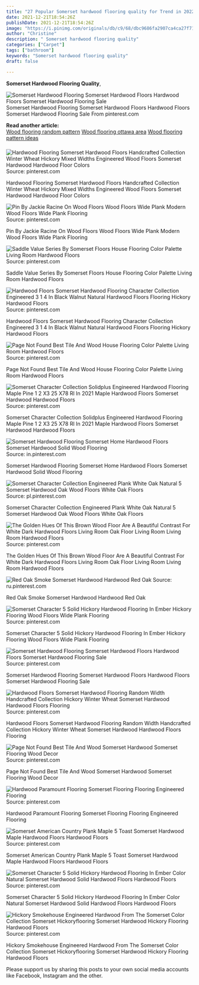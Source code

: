 ```yaml
---
title: "27 Popular Somerset hardwood flooring quality for Trend in 2022"
date: 2021-12-21T18:54:26Z
publishDate: 2021-12-21T18:54:26Z
image: "https://i.pinimg.com/originals/db/c9/68/dbc9686fa2907ca4ca27f7144968484b.jpg"
author: "Christine"
description: " Somerset hardwood flooring quality"
categories: ["Carpet"]
tags: ["bathroom"]
keywords: "Somerset hardwood flooring quality"
draft: false

---
```

<!-- Head tag Code -->
**Somerset Hardwood Flooring Quality**, 

![Somerset Hardwood Flooring Somerset Hardwood Floors Hardwood Floors Somerset Hardwood Flooring Sale](https://i.pinimg.com/736x/09/3c/ae/093caeb5d1d00a9bb670a3ba487c668c--carpet-flooring-somerset.jpg "Somerset Hardwood Flooring Somerset Hardwood Floors Hardwood Floors Somerset Hardwood Flooring Sale")
Somerset Hardwood Flooring Somerset Hardwood Floors Hardwood Floors Somerset Hardwood Flooring Sale From pinterest.com

**Read another article:**  
[Wood flooring random pattern](/wood-flooring-random-pattern/)
[Wood flooring ottawa area](/wood-flooring-ottawa-area/)
[Wood flooring pattern ideas](/wood-flooring-pattern-ideas/)




### 

 


![Hardwood Flooring Somerset Hardwood Floors Handcrafted Collection Winter Wheat Hickory Mixed Widths Engineered Wood Floors Somerset Hardwood Hardwood Floor Colors](https://i.pinimg.com/736x/cc/ca/1e/ccca1e09582190d0031a066530962e63.jpg "Hardwood Flooring Somerset Hardwood Floors Handcrafted Collection Winter Wheat Hickory Mixed Widths Engineered Wood Floors Somerset Hardwood Hardwood Floor Colors")
Source: pinterest.com

Hardwood Flooring Somerset Hardwood Floors Handcrafted Collection Winter Wheat Hickory Mixed Widths Engineered Wood Floors Somerset Hardwood Hardwood Floor Colors  

![Pin By Jackie Racine On Wood Floors Wood Floors Wide Plank Modern Wood Floors Wide Plank Flooring](https://i.pinimg.com/originals/a0/6f/c6/a06fc60bfde8cdedd1d0c1fcd05422af.jpg "Pin By Jackie Racine On Wood Floors Wood Floors Wide Plank Modern Wood Floors Wide Plank Flooring")
Source: pinterest.com

Pin By Jackie Racine On Wood Floors Wood Floors Wide Plank Modern Wood Floors Wide Plank Flooring  

![Saddle Value Series By Somerset Floors House Flooring Color Palette Living Room Hardwood Floors](https://i.pinimg.com/originals/09/50/12/09501297c27e281f2f38463b79ab8db2.jpg "Saddle Value Series By Somerset Floors House Flooring Color Palette Living Room Hardwood Floors")
Source: pinterest.com

Saddle Value Series By Somerset Floors House Flooring Color Palette Living Room Hardwood Floors  

![Hardwood Floors Somerset Hardwood Flooring Character Collection Engineered 3 1 4 In Black Walnut Natural Hardwood Floors Flooring Hickory Hardwood Floors](https://i.pinimg.com/originals/4e/f5/e9/4ef5e980b56aa01e229d6b4f96ebb6d8.jpg "Hardwood Floors Somerset Hardwood Flooring Character Collection Engineered 3 1 4 In Black Walnut Natural Hardwood Floors Flooring Hickory Hardwood Floors")
Source: pinterest.com

Hardwood Floors Somerset Hardwood Flooring Character Collection Engineered 3 1 4 In Black Walnut Natural Hardwood Floors Flooring Hickory Hardwood Floors  

![Page Not Found Best Tile And Wood House Flooring Color Palette Living Room Hardwood Floors](https://i.pinimg.com/originals/8b/60/ee/8b60eee498b1ec2f1040c9da81cdb493.jpg "Page Not Found Best Tile And Wood House Flooring Color Palette Living Room Hardwood Floors")
Source: pinterest.com

Page Not Found Best Tile And Wood House Flooring Color Palette Living Room Hardwood Floors  

![Somerset Character Collection Solidplus Engineered Hardwood Flooring Maple Pine 1 2 X3 25 X78 Rl In 2021 Maple Hardwood Floors Somerset Hardwood Hardwood Floors](https://i.pinimg.com/736x/31/aa/75/31aa7566266a5be26d9c4fba80efe454.jpg "Somerset Character Collection Solidplus Engineered Hardwood Flooring Maple Pine 1 2 X3 25 X78 Rl In 2021 Maple Hardwood Floors Somerset Hardwood Hardwood Floors")
Source: pinterest.com

Somerset Character Collection Solidplus Engineered Hardwood Flooring Maple Pine 1 2 X3 25 X78 Rl In 2021 Maple Hardwood Floors Somerset Hardwood Hardwood Floors  

![Somerset Hardwood Flooring Somerset Home Hardwood Floors Somerset Hardwood Solid Wood Flooring](https://i.pinimg.com/originals/04/0b/8a/040b8a2d96c4f15e3c5d42587eed7e2a.jpg "Somerset Hardwood Flooring Somerset Home Hardwood Floors Somerset Hardwood Solid Wood Flooring")
Source: in.pinterest.com

Somerset Hardwood Flooring Somerset Home Hardwood Floors Somerset Hardwood Solid Wood Flooring  

![Somerset Character Collection Engineered Plank White Oak Natural 5 Somerset Hardwood Oak Wood Floors White Oak Floors](https://i.pinimg.com/474x/9a/56/cc/9a56ccffaafc8ac77e92573460194a7c.jpg "Somerset Character Collection Engineered Plank White Oak Natural 5 Somerset Hardwood Oak Wood Floors White Oak Floors")
Source: pl.pinterest.com

Somerset Character Collection Engineered Plank White Oak Natural 5 Somerset Hardwood Oak Wood Floors White Oak Floors  

![The Golden Hues Of This Brown Wood Floor Are A Beautiful Contrast For White Dark Hardwood Floors Living Room Oak Floor Living Room Living Room Hardwood Floors](https://i.pinimg.com/600x315/e9/62/35/e96235cc78182201a99c1907631a9630.jpg "The Golden Hues Of This Brown Wood Floor Are A Beautiful Contrast For White Dark Hardwood Floors Living Room Oak Floor Living Room Living Room Hardwood Floors")
Source: pinterest.com

The Golden Hues Of This Brown Wood Floor Are A Beautiful Contrast For White Dark Hardwood Floors Living Room Oak Floor Living Room Living Room Hardwood Floors  

![Red Oak Smoke Somerset Hardwood Hardwood Red Oak](https://i.pinimg.com/originals/6f/b5/ff/6fb5ff2bfd1300e42079be2f0df609ad.jpg "Red Oak Smoke Somerset Hardwood Hardwood Red Oak")
Source: ru.pinterest.com

Red Oak Smoke Somerset Hardwood Hardwood Red Oak  

![Somerset Character 5 Solid Hickory Hardwood Flooring In Ember Hickory Flooring Wood Floors Wide Plank Flooring](https://i.pinimg.com/originals/52/06/e0/5206e0d9174ae157d9ccf89c61d7b68c.jpg "Somerset Character 5 Solid Hickory Hardwood Flooring In Ember Hickory Flooring Wood Floors Wide Plank Flooring")
Source: pinterest.com

Somerset Character 5 Solid Hickory Hardwood Flooring In Ember Hickory Flooring Wood Floors Wide Plank Flooring  

![Somerset Hardwood Flooring Somerset Hardwood Floors Hardwood Floors Somerset Hardwood Flooring Sale](https://i.pinimg.com/736x/09/3c/ae/093caeb5d1d00a9bb670a3ba487c668c--carpet-flooring-somerset.jpg "Somerset Hardwood Flooring Somerset Hardwood Floors Hardwood Floors Somerset Hardwood Flooring Sale")
Source: pinterest.com

Somerset Hardwood Flooring Somerset Hardwood Floors Hardwood Floors Somerset Hardwood Flooring Sale  

![Hardwood Floors Somerset Hardwood Flooring Random Width Handcrafted Collection Hickory Winter Wheat Somerset Hardwood Hardwood Floors Flooring](https://i.pinimg.com/736x/95/91/58/95915884ad8178a79a410e4813de0326.jpg "Hardwood Floors Somerset Hardwood Flooring Random Width Handcrafted Collection Hickory Winter Wheat Somerset Hardwood Hardwood Floors Flooring")
Source: pinterest.com

Hardwood Floors Somerset Hardwood Flooring Random Width Handcrafted Collection Hickory Winter Wheat Somerset Hardwood Hardwood Floors Flooring  

![Page Not Found Best Tile And Wood Somerset Hardwood Somerset Flooring Wood Decor](https://i.pinimg.com/originals/e5/5d/8c/e55d8c23ae7c91695f173c871350922b.jpg "Page Not Found Best Tile And Wood Somerset Hardwood Somerset Flooring Wood Decor")
Source: pinterest.com

Page Not Found Best Tile And Wood Somerset Hardwood Somerset Flooring Wood Decor  

![Hardwood Paramount Flooring Somerset Flooring Flooring Engineered Flooring](https://i.pinimg.com/originals/a8/86/f0/a886f0239166a3e72912f571c21f0c36.jpg "Hardwood Paramount Flooring Somerset Flooring Flooring Engineered Flooring")
Source: pinterest.com

Hardwood Paramount Flooring Somerset Flooring Flooring Engineered Flooring  

![Somerset American Country Plank Maple 5 Toast Somerset Hardwood Maple Hardwood Floors Hardwood Floors](https://i.pinimg.com/originals/52/38/cc/5238cce3666822a5cd60b72ae732168d.jpg "Somerset American Country Plank Maple 5 Toast Somerset Hardwood Maple Hardwood Floors Hardwood Floors")
Source: pinterest.com

Somerset American Country Plank Maple 5 Toast Somerset Hardwood Maple Hardwood Floors Hardwood Floors  

![Somerset Character 5 Solid Hickory Hardwood Flooring In Ember Color Natural Somerset Hardwood Solid Hardwood Floors Hardwood Floors](https://i.pinimg.com/originals/75/cf/e0/75cfe0a505d087e15f9213db986e901d.jpg "Somerset Character 5 Solid Hickory Hardwood Flooring In Ember Color Natural Somerset Hardwood Solid Hardwood Floors Hardwood Floors")
Source: pinterest.com

Somerset Character 5 Solid Hickory Hardwood Flooring In Ember Color Natural Somerset Hardwood Solid Hardwood Floors Hardwood Floors  

![Hickory Smokehouse Engineered Hardwood From The Somerset Color Collection Somerset Hickoryflooring Somerset Hardwood Hickory Flooring Hardwood Floors](https://i.pinimg.com/originals/db/c9/68/dbc9686fa2907ca4ca27f7144968484b.jpg "Hickory Smokehouse Engineered Hardwood From The Somerset Color Collection Somerset Hickoryflooring Somerset Hardwood Hickory Flooring Hardwood Floors")
Source: pinterest.com

Hickory Smokehouse Engineered Hardwood From The Somerset Color Collection Somerset Hickoryflooring Somerset Hardwood Hickory Flooring Hardwood Floors  

Please support us by sharing this posts to your own social media accounts like Facebook, Instagram and the other.

